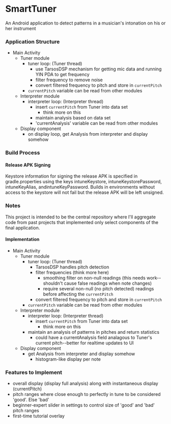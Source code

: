 # SmartTuner
An Android application to detect patterns in a musician's intonation on his or her instrument


### Application Structure
* Main Activity
  * Tuner module
    * tuner loop: (Tuner thread)
      * use TarsosDSP mechanism for getting mic data and running YIN PDA to get frequency
      * filter frequency to remove noise
      * convert filtered frequency to pitch and store in `currentPitch`
    * `currentPitch` variable can be read from other modules
  * Interpreter module
    * interpreter loop: (Interpreter thread)
      * insert `currentPitch` from Tuner into data set
        * think more on this
      * maintain analysis  based on data set
      * 'currentAnalysis' variable can be read from other modules
  * Display component
    * on display loop, get Analysis from interpreter and display somehow


### Build Process

#### Release APK Signing
Keystore information for signing the release APK is specified in gradle.properties using the keys
intuneKeystore, intuneKeystorePassword, intuneKeyAlias, andintuneKeyPassword. Builds in environments
without access to the keystore will not fail but the release APK will be left unsigned.


### Notes
This project is intended to be the central repository where I'll aggregate code from past projects that implemented only select components of the final application.

#### Implementation
* Main Activity
  * Tuner module
    * tuner loop: (Tuner thread)
      * TarsosDSP handles pitch detection
      * filter frequencies (think more here)
        * smoothing filter on non-null readings (this needs work--shouldn't cause false readings when note changes)
        * require several non-null (no pitch detected) readings before affecting the `currentPitch`
      * convert filtered frequency to pitch and store in `currentPitch`
    * `currentPitch` variable can be read from other modules
  * Interpreter module
    * interpreter loop: (Interpreter thread)
      * insert `currentPitch` from Tuner into data set
        * think more on this
    * maintain an analysis of patterns in pitches and return statistics
      * could have a currentAnalysis field analagous to Tuner's current pitch--better for realtime updates to UI
  * Display component
    * get Analysis from interpreter and display somehow
      * histogram-like display per note


### Features to Implement
* overall display (display full analysis) along with instantaneous display (currentPitch)
* pitch ranges where close enough to perfectly in tune to be considered 'good'. Else 'bad'
* beginner-expert slider in settings to control size of 'good' and 'bad' pitch ranges
* first-time tutorial overlay
